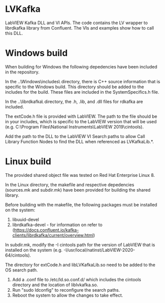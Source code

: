 # LVKafka
LabVIEW Kafka DLL and VI APIs. 
The code contains the LV wrapper to librdkafka library from Confluent.
The VIs and examples show how to call this DLL.

# Windows build

When building for Windows the following depedencies have been included in the repository. 

In the ..\Windows\includes\ directory, there is C++ source information that is specific to the Windows build. This directory should be added to the includes for the build. These files are included in the SystemSpecifics.h file.

In the ..\librdkafka\ directory, the .h, .lib, and .dll files for rdkafka are included.

The extCode.h file is provided with LabVIEW. The path to the file should be in your includes, which is specific to the LabVIEW version that will be used (e.g. C:\Program Files\National Instruments\LabVIEW 2019\cintools).

Add the path to the DLL to the LabVIEW VI Search paths to allow Call Library Function Nodes to find the DLL when referenced as LVKafkaLib.*.

# Linux build

The provided shared object file was tested on Red Hat Enterprise Linux 8. 

In the Linux directory, the makefile and respective depedencies (sources.mk and subdir.mk) have been provided for building the shared library.

Before building with the makefile, the following packages must be installed on the system:
1. libuuid-devel 
2. librdkafka-devel - for information on refer to (https://docs.confluent.io/kafka-clients/librdkafka/current/overview.html)

In subdir.mk, modify the -I cintools path for the version of LabVIEW that is installed on the system (e.g. -I/usr/local/natinst/LabVIEW-2020-64/cintools).

The directory for extCode.h and libLVKafkaLib.so need to be added to the OS search path.
1. Add a .conf file to /etc/ld.so.conf.d/ which includes the cintools directory and the location of liblvkafka.so. 
2. Run "sudo ldconfig" to reconfigure the search paths.
3. Reboot the system to allow the changes to take effect.